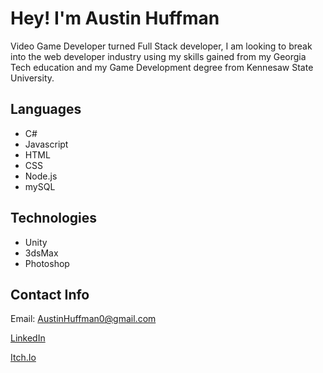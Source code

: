 # Hey! I'm Austin Huffman

Video Game Developer turned Full Stack developer, I am looking to break into the web developer industry using my skills gained from my Georgia Tech education and my Game Development degree from Kennesaw State University.

## Languages
* C# 
* Javascript
* HTML
* CSS
* Node.js
* mySQL

## Technologies
* Unity
* 3dsMax
* Photoshop

## Contact Info
Email: AustinHuffman0@gmail.com

[LinkedIn](https://www.linkedin.com/in/austinhuffman/)

[Itch.Io](https://austinhuffman0.itch.io/)
